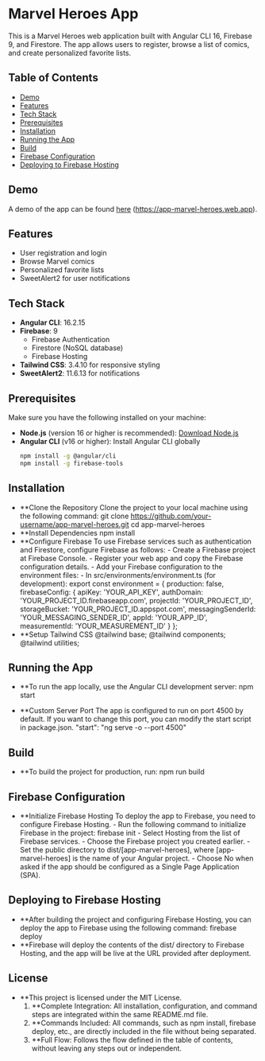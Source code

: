 # Marvel Heroes App

This is a Marvel Heroes web application built with Angular CLI 16, Firebase 9, and Firestore. The app allows users to register, browse a list of comics, and create personalized favorite lists.

## Table of Contents

- [Demo](#demo)
- [Features](#features)
- [Tech Stack](#tech-stack)
- [Prerequisites](#prerequisites)
- [Installation](#installation)
- [Running the App](#running-the-app)
- [Build](#build)
- [Firebase Configuration](#firebase-configuration)
- [Deploying to Firebase Hosting](#deploying-to-firebase-hosting)

## Demo

A demo of the app can be found [here](#) (https://app-marvel-heroes.web.app).

## Features

- User registration and login
- Browse Marvel comics
- Personalized favorite lists
- SweetAlert2 for user notifications

## Tech Stack

- **Angular CLI**: 16.2.15
- **Firebase**: 9
  - Firebase Authentication
  - Firestore (NoSQL database)
  - Firebase Hosting
- **Tailwind CSS**: 3.4.10 for responsive styling
- **SweetAlert2**: 11.6.13 for notifications

## Prerequisites

Make sure you have the following installed on your machine:

- **Node.js** (version 16 or higher is recommended): [Download Node.js](https://nodejs.org/)
- **Angular CLI** (v16 or higher): Install Angular CLI globally
  ```bash
  npm install -g @angular/cli
  npm install -g firebase-tools

## Installation
- **Clone the Repository
    Clone the project to your local machine using the following command:
    git clone https://github.com/your-username/app-marvel-heroes.git
    cd app-marvel-heroes
- **Install Dependencies
    npm install
- **Configure Firebase
    To use Firebase services such as authentication and Firestore, configure Firebase as follows:
       - Create a Firebase project at Firebase Console.
       - Register your web app and copy the Firebase configuration details.
       - Add your Firebase configuration to the environment files:
       - In src/environments/environment.ts (for development):
        export const environment = {
            production: false,
            firebaseConfig: {
                apiKey: 'YOUR_API_KEY',
                authDomain: 'YOUR_PROJECT_ID.firebaseapp.com',
                projectId: 'YOUR_PROJECT_ID',
                storageBucket: 'YOUR_PROJECT_ID.appspot.com',
                messagingSenderId: 'YOUR_MESSAGING_SENDER_ID',
                appId: 'YOUR_APP_ID',
                measurementId: 'YOUR_MEASUREMENT_ID'
            }
        };
- **Setup Tailwind CSS
    @tailwind base;
    @tailwind components;
    @tailwind utilities;

## Running the App
- **To run the app locally, use the Angular CLI development server:
    npm start

- **Custom Server Port
    The app is configured to run on port 4500 by default. If you want to change this port, you can modify the start script in package.json.
        "start": "ng serve -o --port 4500"

## Build
- **To build the project for production, run:
    npm run build

## Firebase Configuration
- **Initialize Firebase Hosting
    To deploy the app to Firebase, you need to configure Firebase Hosting.
        - Run the following command to initialize Firebase in the project:
            firebase init
        - Select Hosting from the list of Firebase services.
        - Choose the Firebase project you created earlier.
        - Set the public directory to dist/[app-marvel-heroes], where [app-marvel-heroes] is the name of your Angular project.
        - Choose No when asked if the app should be configured as a Single Page Application (SPA).

## Deploying to Firebase Hosting
- **After building the project and configuring Firebase Hosting, you can deploy the app to Firebase using the following command:
    firebase deploy
- **Firebase will deploy the contents of the dist/ directory to Firebase Hosting, and the app will be live at the URL provided after deployment.

## License
- **This project is licensed under the MIT License.
    1. **Complete Integration: All installation, configuration, and command steps are integrated within the same README.md file.
    2. **Commands Included: All commands, such as npm install, firebase deploy, etc., are directly included in the file without being separated.
    3. **Full Flow: Follows the flow defined in the table of contents, without leaving any steps out or independent.
